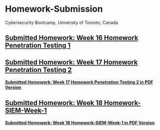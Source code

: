 # Homework-Submission
Cybersecurity Bootcamp, University of Toronto, Canada


## [Submitted Homework: Week 16 Homework Penetration Testing 1](Week-16-Homework-Penetration-Testing-1/README.md)

## [Submitted Homework: Week 17 Homework Penetration Testing 2](Week-17-Homework-Penetration-Testing-2/Report-SHJ-v2021-07-25.docx)
#### [Submitted Homework: Week 17 Homework Penetration Testing 2 in PDF Version](Week-17-Homework-Penetration-Testing-2/Report-SHJ-v2021-07-25.pdf)

## [Submitted Homework: Week 18 Homework-SIEM-Week-1](W-18-Homework-SIEM-Week-1/Vandalay-Industries-Monitoring-Activity.docx)
#### [Submitted Homework: Week 18 Homework-SIEM-Week-1 in PDF Version](Week-18-Homework-SIEM-Week-1/Vandalay-Industries-Monitoring-Activity.pdf)

